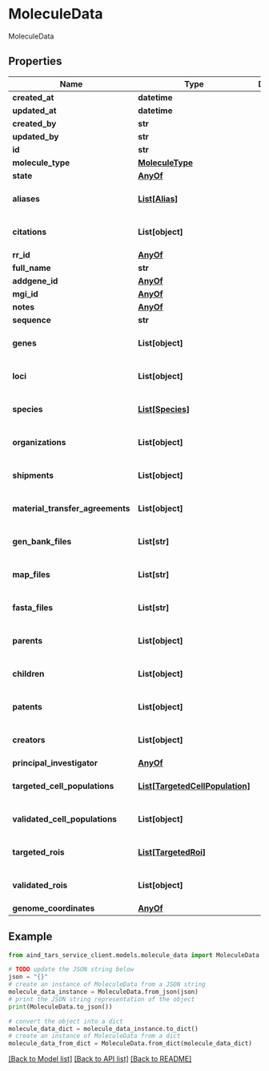 # MoleculeData

MoleculeData

## Properties

Name | Type | Description | Notes
------------ | ------------- | ------------- | -------------
**created_at** | **datetime** |  | [optional] 
**updated_at** | **datetime** |  | [optional] 
**created_by** | **str** |  | [optional] 
**updated_by** | **str** |  | [optional] 
**id** | **str** |  | [optional] 
**molecule_type** | [**MoleculeType**](MoleculeType.md) |  | [optional] 
**state** | [**AnyOf**](AnyOf.md) |  | [optional] 
**aliases** | [**List[Alias]**](Alias.md) |  | [optional] [default to []]
**citations** | **List[object]** |  | [optional] [default to []]
**rr_id** | [**AnyOf**](AnyOf.md) |  | [optional] 
**full_name** | **str** |  | [optional] 
**addgene_id** | [**AnyOf**](AnyOf.md) |  | [optional] 
**mgi_id** | [**AnyOf**](AnyOf.md) |  | [optional] 
**notes** | [**AnyOf**](AnyOf.md) |  | [optional] 
**sequence** | **str** |  | [optional] 
**genes** | **List[object]** |  | [optional] [default to []]
**loci** | **List[object]** |  | [optional] [default to []]
**species** | [**List[Species]**](Species.md) |  | [optional] [default to []]
**organizations** | **List[object]** |  | [optional] [default to []]
**shipments** | **List[object]** |  | [optional] [default to []]
**material_transfer_agreements** | **List[object]** |  | [optional] [default to []]
**gen_bank_files** | **List[str]** |  | [optional] [default to []]
**map_files** | **List[str]** |  | [optional] [default to []]
**fasta_files** | **List[str]** |  | [optional] [default to []]
**parents** | **List[object]** |  | [optional] [default to []]
**children** | **List[object]** |  | [optional] [default to []]
**patents** | **List[object]** |  | [optional] [default to []]
**creators** | **List[object]** |  | [optional] [default to []]
**principal_investigator** | [**AnyOf**](AnyOf.md) |  | [optional] 
**targeted_cell_populations** | [**List[TargetedCellPopulation]**](TargetedCellPopulation.md) |  | [optional] [default to []]
**validated_cell_populations** | **List[object]** |  | [optional] [default to []]
**targeted_rois** | [**List[TargetedRoi]**](TargetedRoi.md) |  | [optional] [default to []]
**validated_rois** | **List[object]** |  | [optional] [default to []]
**genome_coordinates** | [**AnyOf**](AnyOf.md) |  | [optional] 

## Example

```python
from aind_tars_service_client.models.molecule_data import MoleculeData

# TODO update the JSON string below
json = "{}"
# create an instance of MoleculeData from a JSON string
molecule_data_instance = MoleculeData.from_json(json)
# print the JSON string representation of the object
print(MoleculeData.to_json())

# convert the object into a dict
molecule_data_dict = molecule_data_instance.to_dict()
# create an instance of MoleculeData from a dict
molecule_data_from_dict = MoleculeData.from_dict(molecule_data_dict)
```
[[Back to Model list]](../README.md#documentation-for-models) [[Back to API list]](../README.md#documentation-for-api-endpoints) [[Back to README]](../README.md)


